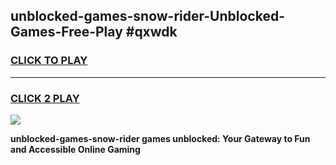 
## unblocked-games-snow-rider-Unblocked-Games-Free-Play #qxwdk
<h3>
<a href="https://us.freeplayer.one?title=unblocked-games-snow-rider&ref=9M">CLICK TO PLAY</a></h3>
<hr>

<h3>
<a href="https://us.freeplayer.one?title=unblocked-games-snow-rider&ref=9M">CLICK 2 PLAY</a>
  
</h3>

<a href="https://us.freeplayer.one?title=unblocked-games-snow-rider&ref=9M"><img src="https://clearcache.store/games.png"></a>


**unblocked-games-snow-rider games unblocked: Your Gateway to Fun and Accessible Online Gaming**
